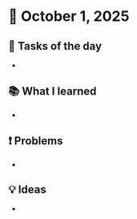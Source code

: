 # 📅 October 1, 2025
## 🎯 Tasks of the day
- 

## 📚 What I learned
- 

## ❗ Problems
- 

## 💡 Ideas
- 
